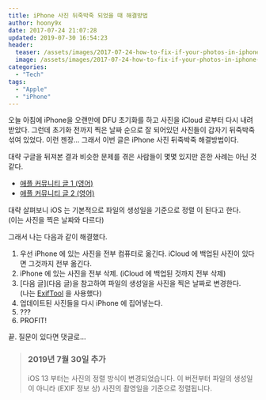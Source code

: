 ```yaml
---
title: iPhone 사진 뒤죽박죽 되었을 때 해결방법
author: hoony9x
date: 2017-07-24 21:07:28
updated: 2019-07-30 16:54:23
header:
  teaser: /assets/images/2017-07-24-how-to-fix-if-your-photos-in-iphone-are-out-of-order/IMG_0229.png
  image: /assets/images/2017-07-24-how-to-fix-if-your-photos-in-iphone-are-out-of-order/IMG_0229.png
categories:
  - "Tech"
tags:
  - "Apple"
  - "iPhone"
---
```


오늘 아침에 iPhone을 오랜만에 DFU 초기화를 하고 사진을 iCloud 로부터 다시 내려받았다. 그런데 초기화 전까지 찍은 날짜 순으로 잘 되어있던 사진들이 갑자기 뒤죽박죽 섞여 있었다. 이런 젠장… 그래서 이번 글은 iPhone 사진 뒤죽박죽 해결방법이다.

<!-- more -->

대략 구글을 뒤져본 결과 비슷한 문제를 겪은 사람들이 몇몇 있지만 흔한 사례는 아닌 것 같다.

- [애플 커뮤니티 글 1 (영어)](https://discussions.apple.com/thread/7101409?tstart=0)
- [애플 커뮤니티 글 2 (영어)](https://discussions.apple.com/docs/DOC-9942)

대략 살펴보니 iOS 는 기본적으로 파일의 생성일을 기준으로 정렬 이 된다고 한다.  
(이는 사진을 찍은 날짜와 다르다)

그래서 나는 다음과 같이 해결했다.

1. 우선 iPhone 에 있는 사진을 전부 컴퓨터로 옮긴다. iCloud 에 백업된 사진이 있다면 그것까지 전부 옮긴다.
2. iPhone 에 있는 사진을 전부 삭제. (iCloud 에 백업된 것까지 전부 삭제)
3. [다음 글](다음 글)을 참고하여 파일의 생성일을 사진을 찍은 날짜로 변경한다.  
(나는 [ExifTool](https://en.wikipedia.org/wiki/ExifTool) 을 사용했다)
4. 업데이트된 사진들을 다시 iPhone 에 집어넣는다.
5. ???
6. PROFIT!

끝. 질문이 있다면 댓글로…

> ### 2019년 7월 30일 추가
> iOS 13 부터는 사진의 정렬 방식이 변경되었습니다.
> 이 버전부터 파일의 생성일이 아니라 (EXIF 정보 상) 사진의 촬영일을 기준으로 정렬됩니다.
